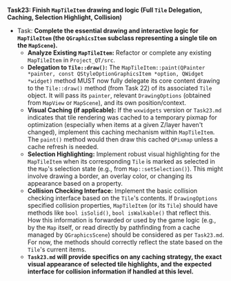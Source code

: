 **Task23: Finish `MapTileItem` drawing and logic (Full `Tile` Delegation, Caching, Selection Highlight, Collision)**
- Task: **Complete the essential drawing and interactive logic for `MapTileItem` (the `QGraphicsItem` subclass representing a single tile on the `MapScene`).**
    - **Analyze Existing `MapTileItem`:** Refactor or complete any existing `MapTileItem` in `Project_QT/src`.
    - **Delegation to `Tile::draw()`:** The `MapTileItem::paint(QPainter *painter, const QStyleOptionGraphicsItem *option, QWidget *widget)` method MUST now fully delegate its core content drawing to the `Tile::draw()` method (from Task 22) of its associated `Tile` object. It will pass its `painter`, relevant `DrawingOptions` (obtained from `MapView` or `MapScene`), and its own position/context.
    - **Visual Caching (if applicable):** If the `wxwidgets` version or `Task23.md` indicates that tile rendering was cached to a temporary pixmap for optimization (especially when items at a given Z/layer haven't changed), implement this caching mechanism within `MapTileItem`. The `paint()` method would then draw this cached `QPixmap` unless a cache refresh is needed.
    - **Selection Highlighting:** Implement robust visual highlighting for the `MapTileItem` when its corresponding `Tile` is marked as selected in the `Map`'s selection state (e.g., from `Map::setSelection()`). This might involve drawing a border, an overlay color, or changing its appearance based on a property.
    - **Collision Checking Interface:** Implement the basic collision checking interface based on the `Tile`'s contents. If `DrawingOptions` specified collision properties, `MapTileItem` (or its `Tile`) should have methods like `bool isSolid()`, `bool isWalkable()` that reflect this. How this information is forwarded or used by the game logic (e.g., by the `Map` itself, or read directly by pathfinding from a cache managed by `QGraphicsScene`) should be considered as per `Task23.md`. For now, the methods should correctly reflect the state based on the `Tile`'s current items.
    - **`Task23.md` will provide specifics on any caching strategy, the exact visual appearance of selected tile highlights, and the expected interface for collision information if handled at this level.**
